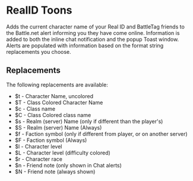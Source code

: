 # RealID Toons #

Adds the current character name of your Real ID and BattleTag friends to the Battle.net alert informing you they have come online.
Information is added to both the inline chat notification and the popup Toast window.
Alerts are populated with information based on the format string replacements you choose.

## Replacements ##
The following replacements are available:
* $t - Character Name, uncolored
* $T - Class Colored Character Name
* $c - Class name
* $C - Class Colored class name
* $s - Realm (server) Name (only if different than the player's)
* $S - Realm (server) Name (Always)
* $f - Faction symbol (only if different from player, or on another server)
* $F - Faction symbol (Always)
* $l - Character level
* $L - Character level (difficulty colored)
* $r - Character race
* $n - Friend note (only shown in Chat alerts)
* $N - Friend note (always shown)
